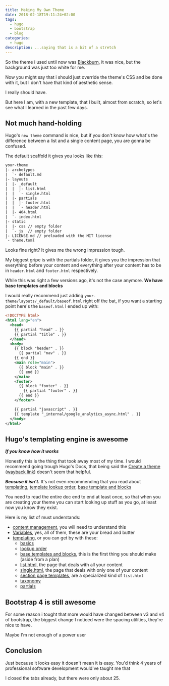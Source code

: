 ```yaml
---
title: Making My Own Theme
date: 2018-02-18T19:11:24+02:00
tags:
  - hugo
  - bootstrap
  - blog
categories:
  - hugo
description: ...saying that is a bit of a stretch
---
```


So the theme i used until now was
[Blackburn][1], it was nice, but
the background was just too white for me.

[1]: https://github.com/yoshiharuyamashita/blackburn

Now you might say that i should just override the theme's CSS and be done with
it, but I don't have that kind of aesthetic sense.

I really should have.

But here I am, with a new template, that I built, almost from scratch, so let's
see what I learned in the past few days.

## Not much hand-holding

Hugo's `new theme` command is nice, but if you don't know how what's the
difference between a list and a single content page, you are gonna be confused.

The default scaffold it gives you looks like this:

```txt
your-theme
|- archetypes
|  `- default.md
|- layouts
|  |- _default
|  |  |- list.html
|  |  `- single.html
|  |- partials
|  |  |- footer.html
|  |  `- header.html
|  |- 404.html
|  `- index.html
|- static
|  |- css // empty folder
|  `- js  // empty folder
|- LICENSE.md // preloaded with the MIT license
`- theme.toml
```

Looks fine right? It gives me the wrong impression tough.

My biggest gripe is with the partials folder, it gives you the impression that
everything before your content and everything after your content has to be in
`header.html` and `footer.html` respectively.

While this was right a few versions ago, it's not the case anymore. __We have
base templates and blocks__

I would really recommend just adding `your-theme/layouts/_default/baseof.html`
right off the bat, if you want a starting point here's the `baseof.html` I ended
up with:

```xml
<!DOCTYPE html>
<html lang="en">
  <head>
    {{ partial "head" . }}
    {{ partial "title" . }}
  </head>
  <body>
    {{ block "header" . }}
      {{ partial "nav" . }}
    {{ end }}
    <main role="main">
      {{ block "main" . }}
      {{ end }}
    </main>
    <footer>
      {{ block "footer" . }}
        {{ partial "footer" . }}
      {{ end }}
    </footer>

    {{ partial "javascript" . }}
    {{ template "_internal/google_analytics_async.html" . }}
  </body>
</html>
```

## Hugo's templating engine is awesome

___If you know how it works___

Honestly this is the thing that took away most of my time. I would recommend
going trough Hugo's Docs, that being said the [Create a theme][2]
([wayback link][3]) doesn't seem that helpful.

[2]: https://gohugo.io/themes/creating/
[3]: https://web.archive.org/web/20171116152248/https://gohugo.io/themes/creating/

___Becsuse it isn't.___ It's not even recommending that you read about
[templating][4], [template lookup order][5], [base template and blocks][6]

[4]: https://gohugo.io/templates/
[5]: https://gohugo.io/templates/lookup-order/
[6]: https://gohugo.io/templates/base/

You need to read the entire doc end to end at least once, so that when you are
creating your theme you can start looking up stuff as you go, at least now you
know they exist.

Here is my list of must understands:

- [content management](https://gohugo.io/content-management/), you will need to understand this
- [Variables](https://gohugo.io/variables/), yes, all of them, these are your bread and butter
- [templating][4], or you can get by with these:
  - [basics](https://gohugo.io/templates/introduction/)
  - [lookup order](https://gohugo.io/templates/lookup-order/)
  - [base templates and blocks](https://gohugo.io/templates/base/), this is the first thing you should make (aside from a plan)
  - [list.html](https://gohugo.io/templates/lists/), the page that deals with all your content
  - [single.html](https://gohugo.io/templates/single-page-templates/), the page that deals with only one of your content
  - [section page templates](https://gohugo.io/templates/section-templates/), are a specialized kind of `list.html`
  - [taxonomy](https://gohugo.io/templates/taxonomy-templates/)
  - [partials](https://gohugo.io/templates/partials/)

## Bootstrap 4 is still awesome

For some reason i tought that more would have changed between v3 and v4 of
bootstrap, the biggest change I noticed were the spacing utilities, they're nice
to have.

Maybe I'm not enough of a power user

## Conclusion

Just because it looks easy it doesn't mean it is easy. You'd think 4 years of
professional software development would've taught me that

I closed the tabs already, but there were only about 25.
